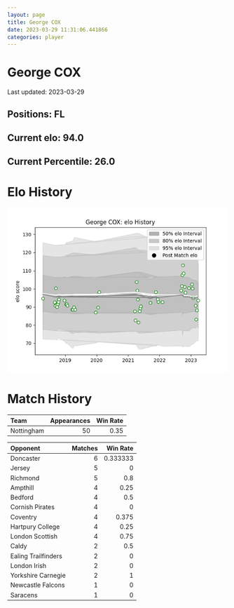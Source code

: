```yaml
---  
layout: page  
title: George COX  
date: 2023-03-29 11:31:06.441866  
categories: player  
---
```

# George COX


Last updated: 2023-03-29
## Positions: FL

## Current elo: 94.0

## Current Percentile: 26.0

# Elo History


![elo history](history_GeorgeCOX.png)
# Match History


| Team       |   Appearances |   Win Rate |
|:-----------|--------------:|-----------:|
| Nottingham |            50 |       0.35 |

| Opponent            |   Matches |   Win Rate |
|:--------------------|----------:|-----------:|
| Doncaster           |         6 |   0.333333 |
| Jersey              |         5 |   0        |
| Richmond            |         5 |   0.8      |
| Ampthill            |         4 |   0.25     |
| Bedford             |         4 |   0.5      |
| Cornish Pirates     |         4 |   0        |
| Coventry            |         4 |   0.375    |
| Hartpury College    |         4 |   0.25     |
| London Scottish     |         4 |   0.75     |
| Caldy               |         2 |   0.5      |
| Ealing Trailfinders |         2 |   0        |
| London Irish        |         2 |   0        |
| Yorkshire Carnegie  |         2 |   1        |
| Newcastle Falcons   |         1 |   0        |
| Saracens            |         1 |   0        |